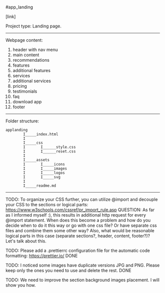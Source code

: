 #app_landing

[link]

Project type:
Landing page.

---

Webpage content:

1. header with nav menu
2. main content
3. recommendations
4. features
5. additional features
6. services
7. additional services
8. pricing
9. testimonials
10. faq
11. download app
12. footer

---

Folder structure:

```
applanding
        I_____index.html
        I
        I_____css
        I       I______style.css
        I       I______reset.css
        I
        I_____assets
        I       I_____icons
        I       I_____images
        I       I_____logos
        I       I_____svg
        I
        I_____readme.md
```

---

TODO: To organize your CSS further, you can utilize @import and decouple your CSS to the sections or logical parts: https://www.w3schools.com/cssref/pr_import_rule.asp
QUESTION: As far as I informed myself :), this results in additional http request for every @import statement. When does this become a problem and how do you decide when to do it this way or go with one css file? Or have separate css files and combine them some other way? Also, what would be reasonable logical parts in this case (separate sections?, header, content, footer?)? Let's talk about this.

TODO: Please add a .prettierrc configuration file for the automatic code formatting: https://prettier.io/
DONE

TODO: I noticed some images have duplicate versions JPG and PNG. Please keep only the ones you need to use and delete the rest.
DONE

TODO: We need to improve the section background images placement. I will show you how.
